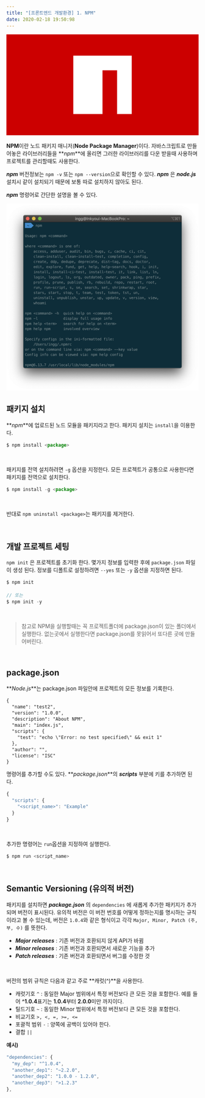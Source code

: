 ```yaml
---
title: "[프론트엔드 개발환경] 1. NPM"
date: 2020-02-18 19:50:98
---
```


![npm](./npm.png)

**NPM**이란 노드 패키지 매니저(**Node Package Manager**)이다.
자바스크립트로 만들어놓은 라이브러리들을 **_npm_**에 올리면 그러한 라이브러리를 다운 받을때 사용하며 프로젝트를 관리할때도 사용한다.

**_npm_** 버전정보는 `npm -v` 또는 `npm --version`으로 확인할 수 있다.
**_npm_** 은 **_node.js_** 설치시 같이 설치되기 때문에 보통 따로 설치하지 않아도 된다.

**_npm_** 명령어로 간단한 설명을 볼 수 있다.

![npm2](./npm2.png)

## 패키지 설치

**_npm_**에 업로드된 노드 모듈을 패키지라고 한다. 패키지 설치는 `install`을 이용한다.

```js
$ npm install <package>
```

<br>

패키지를 전역 설치하려면 `-g` 옵션을 지정한다. 모든 프로젝트가 공통으로 사용한다면 패키지를 전역으로 설치한다.

```js
$ npm install -g <package>
```

<br>

반대로 `npm uninstall <package>`는 패키지를 제거한다.

<br>

## 개발 프로젝트 세팅

`npm init` 은 프로젝트를 초기화 한다. 몇가지 정보를 입력한 후에 `package.json` 파일이 생성 된다.
정보를 디폴트로 설정하려면 `--yes` 또는 `-y` 옵션을 지정하면 된다.

```js
$ npm init

// 또는
$ npm init -y
```

<br>

> 참고로 NPM을 실행할때는 꼭 프로젝트폴더에 package.json이 있는 폴더에서 실행한다. 없는곳에서 실행한다면 package.json를 못읽어서 또다른 곳에 만들어버린다.

<br>

## package.json

**_Node.js_**는 package.json 파일안에 프로젝트의 모든 정보를 기록한다.

```
{
  "name": "test2",
  "version": "1.0.0",
  "description": "About NPM",
  "main": "index.js",
  "scripts": {
    "test": "echo \"Error: no test specified\" && exit 1"
  },
  "author": "",
  "license": "ISC"
}
```

명령어를 추가할 수도 있다. **_package.json_**의 **_scripts_** 부분에 키를 추가하면 된다.

```js
{
  "scripts": {
    "<script_name>": "Example"
  }
}
```

<br>

추가한 명령어는 `run`옵션을 지정하여 실행한다.

```js
$ npm run <script_name>
```

<br>

## Semantic Versioning (유의적 버전)

패키지를 설치하면 **_package.json_** 의 `dependencies` 에 새롭게 추가한 패키지가 추가되며 버전이 표시된다. 유의적 버전은 이 버전 번호를 어떻게 정하는지를 명시하는 규칙이라고 볼 수 있는데, 버전은 `1.0.4`와 같은 형식이고 각각 `Major, Minor, Patch (주, 부, 수)` 를 뜻한다.

- **_Major releases_** : 기존 버전과 호환되지 않게 API가 바뀜
- **_Minor releases_** : 기존 버전과 호환되면서 새로운 기능을 추가
- **_Patch releases_** : 기존 버전과 호환되면서 버그를 수정한 것

<br>

버전의 범위 규칙은 다음과 같고 주로 **캐럿(^)**을 사용한다.

- 캐럿기호 `^` : 동일한 Major 범위에서 특정 버전보다 큰 모든 것을 포함한다. 예를 들어 **^1.0.4**표기는 **1.0.4**부터 **2.0.0**미만 까지이다.
- 틸드기호 `~` : 동일한 Minor 범위에서 특정 버전보다 큰 모든 것을 포함한다.
- 비교기호 `>, <, =, >=, <=`
- 포괄적 범위 `-` : 양쪽에 공백이 있어야 한다.
- 결합 `||`

**예시)**

```js
"dependencies": {
  "my_dep": "^1.0.4",
  "another_dep1": "~2.2.0",
  "another_dep2": "1.0.0 - 1.2.0",
  "another_dep3": ">1.2.3"
},
```

<!-- reference
https://semver.org/
https://docs.npmjs.com/ -->
